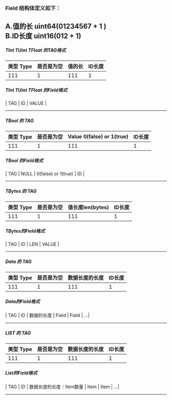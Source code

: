 ### Field 结构体定义如下：

A.值的长 uint64(01234567 + 1 )  
B.ID长度 uint16(012 + 1)
------------------------------------------------------------------------------------------------------------------------

##### TInt TUint TFloat 的TAG格式

| 类型 Type | 是否是为空 | 值的长 | ID长度 |
|---------|-------|-----|------|
| 111     | 1     | 111 | 1    |

##### TInt TUint TFloat 的Field格式

| TAG | ID | VALUE |

------------------------------------------------------------------------------------------------------------------------

##### TBool 的 TAG

| 类型 Type	 | 是否是为空 | Value	 0(false) or 1(true) | ID长度 |  
|----------|-------|----------------------------|------|
| 111      | 1     | 111                        | 1    |

##### TBool 的Field格式

| TAG | NULL | 0(false) or 1(true) | ID |

------------------------------------------------------------------------------------------------------------------------

##### TBytes 的 TAG

| 类型 Type | 是否是为空 | 值长度len(bytes) | ID长度 |
|---------|-------|---------------|------|
| 111     | 1     | 111           | 1    |

##### TBytes的Field格式

| TAG | ID | LEN | VALUE |

------------------------------------------------------------------------------------------------------------------------

##### Data 的 TAG

| 类型 Type | 是否是为空 | 数据长度的长度 | ID长度 |
|---------|-------|---------|------|
| 111     | 1     | 111     | 1    |

##### Data的Field格式

| TAG | ID | 数据的长度 | Field | Field | ...|

------------------------------------------------------------------------------------------------------------------------

##### LIST 的 TAG

| 类型 Type | 是否是为空 | 数据长度的长度 | ID长度 |
|---------|-------|---------|------|
| 111     | 1     | 111     | 1    |

##### List的Field格式

| TAG | ID | 数据长度的长度｜Item数量 | Item | Item | ...|

------------------------------------------------------------------------------------------------------------------------




